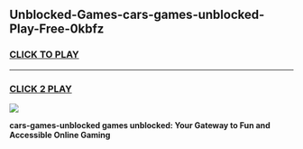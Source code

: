 
## Unblocked-Games-cars-games-unblocked-Play-Free-0kbfz
<h3>
<a href="https://premium76.site?title=cars-games-unblocked&ref=18A">CLICK TO PLAY</a></h3>
<hr>

<h3>
<a href="https://premium76.site?title=cars-games-unblocked&ref=18A">CLICK 2 PLAY</a>
  
</h3>

<a href="https://premium76.site?title=cars-games-unblocked&ref=18A"><img src="https://clearcache.store/games.png"></a>


**cars-games-unblocked games unblocked: Your Gateway to Fun and Accessible Online Gaming**

